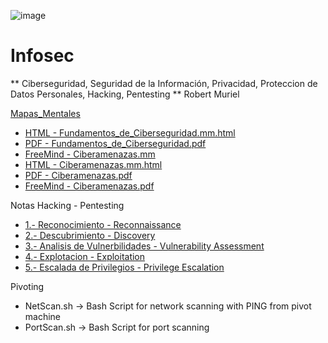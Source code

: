 ![image](https://user-images.githubusercontent.com/116899445/209212423-c76f42f6-9025-426f-a6c7-79d71f52c9c8.png)
                                                             
# Infosec

** Ciberseguridad, Seguridad de la Información, Privacidad, Proteccion de Datos Personales, Hacking, Pentesting **
Robert Muriel           

[Mapas_Mentales](Mapas_Mentales)

- [HTML - Fundamentos_de_Ciberseguridad.mm.html](Mapas_Mentales%2FFundamentos%20de%20Ciberseguridad%2FFundamentos_de_Ciberseguridad.mm.html)
- [PDF - Fundamentos_de_Ciberseguridad.pdf](Mapas_Mentales%2FFundamentos%20de%20Ciberseguridad%2FFundamentos_de_Ciberseguridad.pdf)
- [FreeMind - Ciberamenazas.mm](Mapas_Mentales%2FCiberamenazas%2FCiberamenazas.mm)
- [HTML - Ciberamenazas.mm.html](Mapas_Mentales%2FCiberamenazas%2FCiberamenazas.mm.html)
- [PDF - Ciberamenazas.pdf](Mapas_Mentales%2FCiberamenazas%2FCiberamenazas.pdf)
- [FreeMind - Ciberamenazas.pdf](Mapas_Mentales%2FCiberamenazas%2FCiberamenazas.pdf)

Notas Hacking - Pentesting
- [1.- Reconocimiento - Reconnaissance](Notas%20Hacking%20-%20Pentesting%2F1.-%20Reconocimiento%20-%20Reconnaissance)
- [2.- Descubrimiento - Discovery](Notas%20Hacking%20-%20Pentesting%2F2.-%20Descubrimiento%20-%20Discovery)
- [3.- Analisis de Vulnerbilidades - Vulnerability Assessment](Notas%20Hacking%20-%20Pentesting%2F3.-%20Analisis%20de%20Vulnerbilidades%20-%20Vulnerability%20Assessment)
- [4.- Explotacion - Exploitation](Notas%20Hacking%20-%20Pentesting%2F4.-%20Explotacion%20-%20Exploitation)
- [5.- Escalada de Privilegios - Privilege Escalation](Notas%20Hacking%20-%20Pentesting%2F5.-%20Escalada%20de%20Privilegios%20-%20Privilege%20Escalation)

Pivoting
- NetScan.sh -> Bash Script for network scanning with PING from pivot machine
- PortScan.sh -> Bash Script for port scanning
